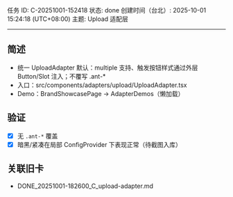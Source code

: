 任务 ID: C-20251001-152418
状态: done
创建时间（台北）: 2025-10-01 15:24:18 (UTC+08:00)
主题: Upload 适配层

---

## 简述
- 统一 UploadAdapter 默认：multiple 支持、触发按钮样式通过外层 Button/Slot 注入；不覆写 .ant-*
- 入口：src/components/adapters/upload/UploadAdapter.tsx
- Demo：BrandShowcasePage → AdapterDemos（懒加载）

## 验证
- [x] 无 `.ant-*` 覆盖
- [x] 暗黑/紧凑在局部 ConfigProvider 下表现正常（待截图入库）

## 关联旧卡
- DONE_20251001-182600_C_upload-adapter.md

